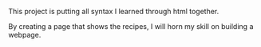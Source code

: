 This project is putting all syntax I learned through html together.

By creating a page that shows the recipes, I will horn my skill on building a webpage.